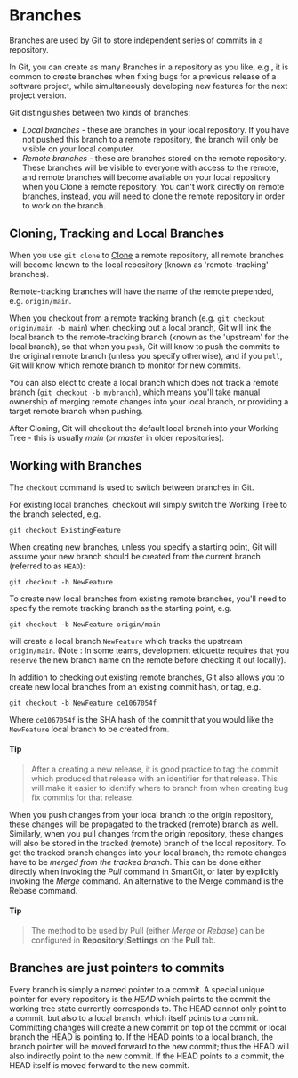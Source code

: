 # Branches

Branches are used by Git to store independent series of commits in a repository.

In Git, you can create as many Branches in a repository as you like, e.g., it is common to create branches when fixing bugs for a previous release of a software project, while simultaneously developing new features for the next project version.

Git distinguishes between two kinds of branches: 
- *Local branches* - these are branches in your local repository. If you have not pushed this branch to a remote repository, the branch will only be visible on your local computer.
- *Remote branches* - these are branches stored on the remote repository. These branches will be visible to everyone with access to the remote, and remote branches will become available on your local repository when you Clone a remote repository.
You can't work directly on remote branches, instead, you will need to clone the remote repository in order to work on the branch.

## Cloning, Tracking and Local Branches
When you use `git clone` to [Clone](Clone.md) a remote repository, all remote branches will become known to the local repository (known as 'remote-tracking' branches).

Remote-tracking branches will have the name of the remote prepended, e.g. `origin/main`.

When you checkout from a remote tracking branch (e.g. `git checkout origin/main -b main`) when checking out a local branch, Git will link the local branch to the remote-tracking branch (known as the 'upstream' for the local branch), so that when you `push`, Git will know to push the commits to the original remote branch (unless you specify otherwise), and if you `pull`, Git will know which remote branch to monitor for new commits.

You can also elect to create a local branch which does not track a remote branch (`git checkout -b mybranch`), which means you'll take manual ownership of merging remote changes into your local branch, or providing a target remote branch when pushing.

After Cloning, Git will checkout the default local branch into your Working Tree - this is usually *main* (or *master* in older repositories).

## Working with Branches
The `checkout` command is used to switch between branches in Git.

For existing local branches, checkout will simply switch the Working Tree to the branch selected, e.g.

`git checkout ExistingFeature`

When creating new branches, unless you specify a starting point, Git will assume your new branch should be created from the current branch (referred to as `HEAD`):

`git checkout -b NewFeature` 

To create new local branches from existing remote branches, you'll need to specify the remote tracking branch as the starting point, e.g.

`git checkout -b NewFeature origin/main`

will create a local branch `NewFeature` which tracks the upstream `origin/main`. (Note : In some teams, development etiquette requires that you `reserve` the new branch name on the remote before checking it out locally).

In addition to checking out existing remote branches, Git also allows you to create new local branches from an existing commit hash, or tag, e.g.

`git checkout -b NewFeature ce1067054f`

Where `ce1067054f` is the SHA hash of the commit that you would like the `NewFeature` local branch to be created from.
#### Tip
>
> After a creating a new release, it is good practice to tag the commit which produced that release with an identifier for that release.
This will make it easier to identify where to branch from when creating bug fix commits for that release.
>

When you push changes from your local branch to the origin repository,
these changes will be propagated to the tracked (remote) branch as well.
Similarly, when you pull changes from the origin repository, these
changes will also be stored in the tracked (remote) branch of the local
repository. To get the tracked branch changes into your local branch,
the remote changes have to be *merged from the tracked branch*. This can
be done either directly when invoking the *Pull* command in SmartGit, or
later by explicitly invoking the *Merge* command. An alternative to the
Merge command is the Rebase command.


#### Tip
>
>The method to be used by Pull (either *Merge* or *Rebase*) can be
>configured in **Repository\|Settings** on the **Pull** tab.
>

## Branches are just pointers to commits

Every branch is simply a named pointer to a commit. A special unique
pointer for every repository is the *HEAD* which points to the commit
the working tree state currently corresponds to. The HEAD cannot only
point to a commit, but also to a local branch, which itself points to a
commit. Committing changes will create a new commit on top of the commit
or local branch the HEAD is pointing to. If the HEAD points to a local
branch, the branch pointer will be moved forward to the new commit; thus
the HEAD will also indirectly point to the new commit. If the HEAD
points to a commit, the HEAD itself is moved forward to the new commit.
